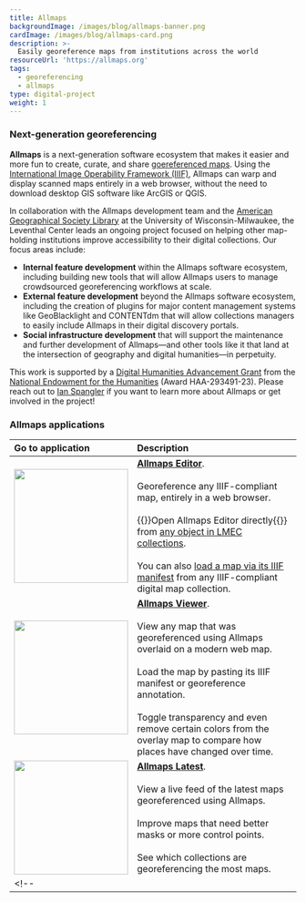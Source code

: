 ```yaml
---
title: Allmaps
backgroundImage: /images/blog/allmaps-banner.png
cardImage: /images/blog/allmaps-card.png
description: >-
  Easily georeference maps from institutions across the world
resourceUrl: 'https://allmaps.org'
tags:
  - georeferencing
  - allmaps
type: digital-project
weight: 1
---
```


### Next-generation georeferencing

**Allmaps** is a next-generation software ecosystem that makes it easier and more fun to create, curate, and share [goereferenced maps](https://www.leventhalmap.org/projects/digital-projects/georeferencing/). Using the [International Image Operability Framework (IIIF)](https://iiif.io/), Allmaps can warp and display scanned maps entirely in a web browser, without the need to download desktop GIS software like ArcGIS or QGIS.

In collaboration with the Allmaps development team and the [American Geographical Society Library](https://uwm.edu/libraries/2023/10/17/agsl-neh-grant/) at the University of Wisconsin-Milwaukee, the Leventhal Center leads an ongoing project focused on helping other map-holding institutions improve accessibility to their digital collections. Our focus areas include:
* **Internal feature development** within the Allmaps software ecosystem, including building new tools that will allow Allmaps users to manage crowdsourced georeferencing workflows at scale.
* **External feature development** beyond the Allmaps software ecosystem, including the creation of plugins for major content management systems like GeoBlacklight and CONTENTdm that will allow collections managers to easily include Allmaps in their digital discovery portals.
* **Social infrastructure development** that will support the maintenance and further development of Allmaps—and other tools like it that land at the intersection of geography and digital humanities—in perpetuity.

This work is supported by a [Digital Humanities Advancement Grant](https://www.neh.gov/grants/odh/digital-humanities-advancement-grants) from the [National Endowment for the Humanities](https://www.neh.gov/) (Award HAA-293491-23). Please reach out to [Ian Spangler](https://www.leventhalmap.org/about/people/ian-spangler/) if you want to learn more about Allmaps or get involved in the project!

### Allmaps applications

| Go to application | Description |
| :----------------------------- | :--------------- |
| <a target="blank" href="https://editor.allmaps.org"><img src="/images/blog/allmaps-editor.png" width=200></a>  | **[Allmaps Editor](https://editor.allmaps.org)**.<br><br> Georeference any IIIF-compliant map, entirely in a web browser.<br><br> {{<popup img-src="/images/blog/georef-existing-map.png" img-bib="/images/blog/georef-existing-map.png" class=popupTooltip target="blank">}}Open Allmaps Editor directly{{</popup>}} from [any object in LMEC collections](https://collections.leventhalmap.org).<br><br>You can also [load a map via its IIIF manifest](https://mapping.share.library.harvard.edu/tutorials/georeferencing/allmaps/) from any IIIF-compliant digital map collection. |
| <a target="blank" href="https://viewer.allmaps.org"><img src="https://cartinal.leventhalmap.org/assets/img/dev-viewer.9bd3e7f5.png" width=200></a> | **[Allmaps Viewer](https://viewer.allmaps.org)**.<br><br>View any map that was georeferenced using Allmaps overlaid on a modern web map.<br><br>Load the map by pasting its IIIF manifest or georeference annotation.<br><br>Toggle transparency and even remove certain colors from the overlay map to compare how places have changed over time.|
| <a target="blank" href="https://latest.allmaps.org"><img src="/images/blog/allmaps-latest.png" width=200></a> | **[Allmaps Latest](https://latest.allmaps.org)**.<br><br>View a live feed of the latest maps georeferenced using Allmaps.<br><br>Improve maps that need better masks or more control points.<br><br>See which collections are georeferencing the most maps. |
<!-- |                  | **Allmaps Arcade**.                  | -->